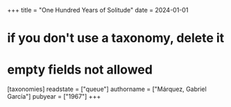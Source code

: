 +++
title = "One Hundred Years of Solitude"
date = 2024-01-01
# if you don't use a taxonomy, delete it
# empty fields not allowed
[taxonomies]
  readstate = ["queue"]
  authorname = ["Márquez, Gabriel García"]
  pubyear = ["1967"]
+++
